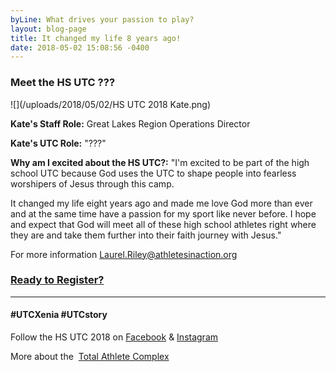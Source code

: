 ```yaml
---
byLine: What drives your passion to play?
layout: blog-page
title: It changed my life 8 years ago!
date: 2018-05-02 15:08:56 -0400
---
```

### Meet the HS UTC ???

![](/uploads/2018/05/02/HS UTC 2018 Kate.png)

**Kate's Staff Role:**  Great Lakes Region Operations Director

**Kate's UTC Role:**  "???"

**Why am I excited about the HS UTC?:**  "I'm excited to be part of the high school UTC because God uses the UTC to shape people into fearless worshipers of Jesus through this camp.

It changed my life eight years ago and made me love God more than ever and at the same time have a passion for my sport like never before. I hope and expect that God will meet all of these high school athletes right where they are and take them further into their faith journey with Jesus."

For more information [Laurel.Riley@athletesinaction.org](mailto:laurel.riley@athletesinaction.org)

### [**Ready to Register?**]()

---

#### **#UTCXenia     #UTCstory**

Follow the HS UTC 2018 on  [Facebook](https://www.facebook.com/aiatotalathletecomplex/) & [Instagram](https://www.instagram.com/aia_sports_complex/)

More about the  [Total Athlete Complex](http://www.aiasportscomplex.com/)